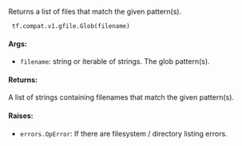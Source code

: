 
Returns a list of files that match the given pattern(s).

```
 tf.compat.v1.gfile.Glob(filename)
```
#### Args:
- `filename`: string or iterable of strings. The glob pattern(s).
#### Returns:

A list of strings containing filenames that match the given pattern(s).
#### Raises:
- `errors.OpError`: If there are filesystem / directory listing errors.
